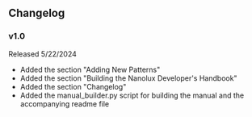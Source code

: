 ## Changelog ##

### v1.0 ###

Released 5/22/2024

- Added the section "Adding New Patterns"
- Added the section "Building the Nanolux Developer's Handbook"
- Added the section "Changelog"
- Added the manual\_builder.py script for building the manual and the accompanying readme file